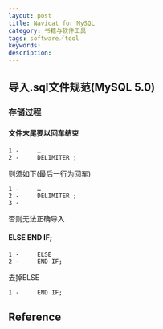 ```yaml
---
layout: post
title: Navicat for MySQL
category: 书籍与软件工具
tags: software／tool
keywords: 
description: 
---
```


## 导入.sql文件规范(MySQL 5.0)

### 存储过程

#### 文件末尾要以回车结束


```
1 - 	…
2 - 	DELIMITER ;
```

则须如下(最后一行为回车)

```
1 - 	…
2 - 	DELIMITER ;
3 -		
```

否则无法正确导入

#### ELSE END IF;

```
1 -		ELSE
2 -		END IF;
```

去掉ELSE

```
1 - 	END IF;
```


## Reference
